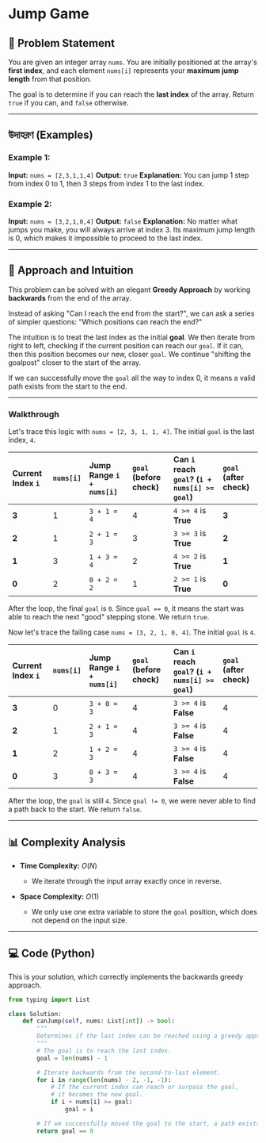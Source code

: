# Jump Game

## 📝 Problem Statement

You are given an integer array `nums`. You are initially positioned at the array's **first index**, and each element `nums[i]` represents your **maximum jump length** from that position.

The goal is to determine if you can reach the **last index** of the array. Return `true` if you can, and `false` otherwise.

---

##  উদাহরণ (Examples)

### Example 1:
**Input:** `nums = [2,3,1,1,4]`
**Output:** `true`
**Explanation:** You can jump 1 step from index 0 to 1, then 3 steps from index 1 to the last index.

### Example 2:
**Input:** `nums = [3,2,1,0,4]`
**Output:** `false`
**Explanation:** No matter what jumps you make, you will always arrive at index 3. Its maximum jump length is 0, which makes it impossible to proceed to the last index.

---
## 🧠 Approach and Intuition

This problem can be solved with an elegant **Greedy Approach** by working **backwards** from the end of the array.

Instead of asking "Can I reach the end from the start?", we can ask a series of simpler questions: "Which positions can reach the end?"

The intuition is to treat the last index as the initial **goal**. We then iterate from right to left, checking if the current position can reach our `goal`. If it can, then this position becomes our new, closer `goal`. We continue "shifting the goalpost" closer to the start of the array.

If we can successfully move the `goal` all the way to index 0, it means a valid path exists from the start to the end.



---
### Walkthrough

Let's trace this logic with `nums = [2, 3, 1, 1, 4]`. The initial `goal` is the last index, `4`.

| Current Index `i` | `nums[i]` | Jump Range `i + nums[i]` | `goal` (before check) | Can `i` reach `goal`? (`i + nums[i] >= goal`) | `goal` (after check) |
| :--- | :--- | :--- | :--- | :--- | :--- |
| **3** | 1 | `3 + 1 = 4` | 4 | `4 >= 4` is **True** | **3** |
| **2** | 1 | `2 + 1 = 3` | 3 | `3 >= 3` is **True** | **2** |
| **1** | 3 | `1 + 3 = 4` | 2 | `4 >= 2` is **True** | **1** |
| **0** | 2 | `0 + 2 = 2` | 1 | `2 >= 1` is **True** | **0** |

After the loop, the final `goal` is `0`. Since `goal == 0`, it means the start was able to reach the next "good" stepping stone. We return `true`.

Now let's trace the failing case `nums = [3, 2, 1, 0, 4]`. The initial `goal` is `4`.

| Current Index `i` | `nums[i]` | Jump Range `i + nums[i]` | `goal` (before check) | Can `i` reach `goal`? (`i + nums[i] >= goal`) | `goal` (after check) |
| :--- | :--- | :--- | :--- | :--- | :--- |
| **3** | 0 | `3 + 0 = 3` | 4 | `3 >= 4` is **False** | 4 |
| **2** | 1 | `2 + 1 = 3` | 4 | `3 >= 4` is **False** | 4 |
| **1** | 2 | `1 + 2 = 3` | 4 | `3 >= 4` is **False** | 4 |
| **0** | 3 | `0 + 3 = 3` | 4 | `3 >= 4` is **False** | 4 |

After the loop, the `goal` is still `4`. Since `goal != 0`, we were never able to find a path back to the start. We return `false`.

---

## 📊 Complexity Analysis

* **Time Complexity:** $O(N)$
    * We iterate through the input array exactly once in reverse.

* **Space Complexity:** $O(1)$
    * We only use one extra variable to store the `goal` position, which does not depend on the input size.

---

## 💻 Code (Python)

This is your solution, which correctly implements the backwards greedy approach.

```python
from typing import List

class Solution:
    def canJump(self, nums: List[int]) -> bool:
        """
        Determines if the last index can be reached using a greedy approach.
        """
        # The goal is to reach the last index.
        goal = len(nums) - 1

        # Iterate backwards from the second-to-last element.
        for i in range(len(nums) - 2, -1, -1):
            # If the current index can reach or surpass the goal,
            # it becomes the new goal.
            if i + nums[i] >= goal:
                goal = i

        # If we successfully moved the goal to the start, a path exists.
        return goal == 0
```
